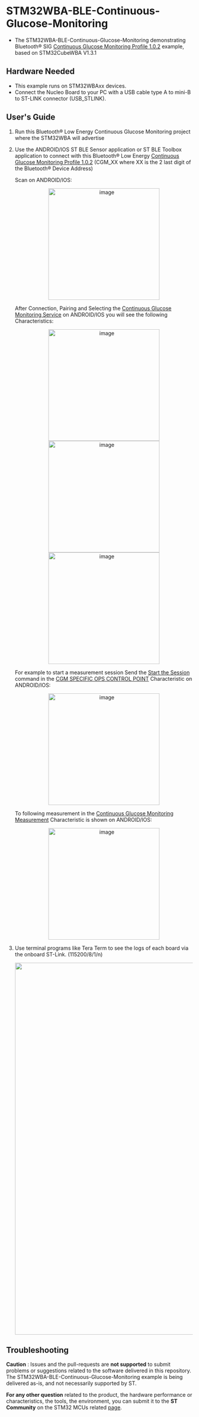 # STM32WBA-BLE-Continuous-Glucose-Monitoring

* The STM32WBA-BLE-Continuous-Glucose-Monitoring demonstrating Bluetooth® SIG [Continuous Glucose Monitoring Profile 1.0.2](https://www.bluetooth.com/specifications/cgmp-1-0-2/) example, based on STM32CubeWBA V1.3.1
 
## Hardware Needed

  * This example runs on STM32WBAxx devices.
  * Connect the Nucleo Board to your PC with a USB cable type A to mini-B to ST-LINK connector (USB_STLINK). 

## User's Guide

1) Run this Bluetooth® Low Energy Continuous Glucose Monitoring project where the STM32WBA will advertise

2) Use the ANDROID/IOS ST BLE Sensor application or ST BLE Toolbox application to connect with this Bluetooth® Low Energy [Continuous Glucose Monitoring Profile 1.0.2](https://www.bluetooth.com/specifications/cgmp-1-0-2/) (CGM_XX where XX is the 2 last digit of the Bluetooth® Device Address)
  
   Scan on ANDROID/IOS:
   <div align="center">
       <img src="Utilities/Media/CGMS_Toolbox.jpg" alt="image" width="300" height="auto">
   </div>

   After Connection, Pairing and Selecting the [Continuous Glucose Monitoring Service](https://www.bluetooth.com/wp-content/uploads/Files/Specification/HTML/CGMS_v1.0.2/out/en/index-en.html) on ANDROID/IOS you will see the following Characteristics:
   <div align="center">
       <img src="Utilities/Media/CGMS_Feature_Toolbox.jpg" alt="image" width="300" height="auto">
       <img src="Utilities/Media/CGMS_Status_Toolbox.jpg" alt="image" width="300" height="auto">
       <img src="Utilities/Media/CGMS_SessionStartTime_Toolbox.jpg" alt="image" width="300" height="auto">
   </div>

   For example to start a measurement session Send the [Start the Session](https://www.bluetooth.com/wp-content/uploads/Files/Specification/HTML/CGMS_v1.0.2/out/en/index-en.html#UUID-48042aa0-52d0-feb5-81cc-48c96a05b24d) command in the [CGM SPECIFIC OPS CONTROL POINT](https://www.bluetooth.com/wp-content/uploads/Files/Specification/HTML/CGMS_v1.0.2/out/en/index-en.html#UUID-4b3ad8b2-5baf-5dfc-e5ac-0b665b777b9b) Characteristic on ANDROID/IOS:
   <div align="center">
       <img src="Utilities/Media/CGMS_StartMeasurement_Toolbox.jpg" alt="image" width="300" height="auto">
   </div>

   To following measurement in the [Continuous Glucose Monitoring Measurement](https://www.bluetooth.com/wp-content/uploads/Files/Specification/HTML/CGMS_v1.0.2/out/en/index-en.html#UUID-128fccb6-21df-2161-9687-efd71eed1972) Characteristic is shown on ANDROID/IOS:
   <div align="center">
       <img src="Utilities/Media/CGMS_Measurement_Toolbox.jpg" alt="image" width="300" height="auto">
   </div>
	
3) Use terminal programs like Tera Term to see the logs of each board via the onboard ST-Link. (115200/8/1/n)

   <div align="center">
       <img src="Utilities/Media/CGMS_terminal_log.jpg" alt="image" width="1000" height="auto">
   </div>


## Troubleshooting

**Caution** : Issues and the pull-requests are **not supported** to submit problems or suggestions related to the software delivered in this repository. The STM32WBA-BLE-Continuous-Glucose-Monitoring example is being delivered as-is, and not necessarily supported by ST.

**For any other question** related to the product, the hardware performance or characteristics, the tools, the environment, you can submit it to the **ST Community** on the STM32 MCUs related [page](https://community.st.com/s/topic/0TO0X000000BSqSWAW/stm32-mcus).